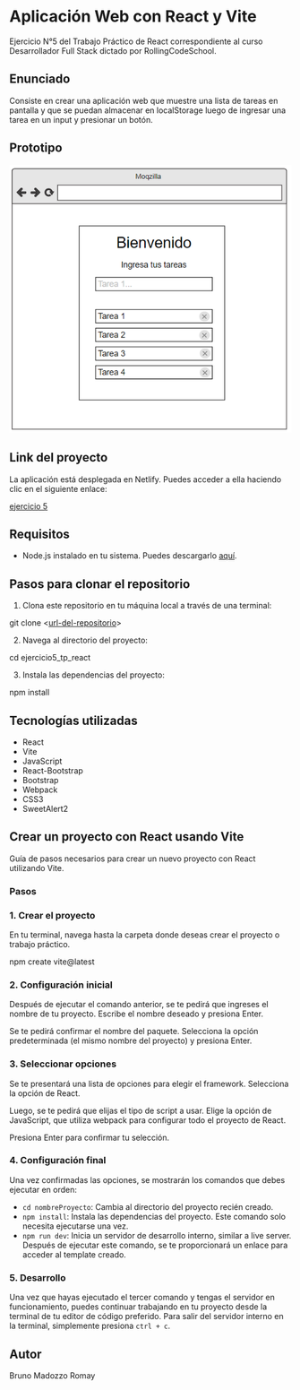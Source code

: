 # Aplicación Web con React y Vite

Ejercicio N°5 del Trabajo Práctico de React correspondiente al curso Desarrollador Full Stack dictado por RollingCodeSchool.

## Enunciado

Consiste en crear una aplicación web que muestre una lista de tareas en pantalla y que se puedan almacenar en localStorage luego de ingresar una tarea en un input y presionar un botón.

## Prototipo 

<img src="./prototipo.png">

## Link del proyecto

La aplicación está desplegada en Netlify. Puedes acceder a ella haciendo clic en el siguiente enlace:

[ejercicio 5](https://ejercicio5-bmr.netlify.app)

## Requisitos

- Node.js instalado en tu sistema. Puedes descargarlo [aquí](https://nodejs.org/).

## Pasos para clonar el repositorio

1. Clona este repositorio en tu máquina local a través de una terminal:

  git clone <[url-del-repositorio](https://github.com/brunomry/ejercicio5_tp_react.git)>

2. Navega al directorio del proyecto:

  cd ejercicio5_tp_react

3. Instala las dependencias del proyecto:

  npm install

## Tecnologías utilizadas

- React
- Vite
- JavaScript
- React-Bootstrap
- Bootstrap
- Webpack
- CSS3
- SweetAlert2

## Crear un proyecto con React usando Vite

Guía de pasos necesarios para crear un nuevo proyecto con React utilizando Vite.

### Pasos

### 1. Crear el proyecto

En tu terminal, navega hasta la carpeta donde deseas crear el proyecto o trabajo práctico.

npm create vite@latest

### 2. Configuración inicial

Después de ejecutar el comando anterior, se te pedirá que ingreses el nombre de tu proyecto. Escribe el nombre deseado y presiona Enter.

Se te pedirá confirmar el nombre del paquete. Selecciona la opción predeterminada (el mismo nombre del proyecto) y presiona Enter.

### 3. Seleccionar opciones

Se te presentará una lista de opciones para elegir el framework. Selecciona la opción de React.

Luego, se te pedirá que elijas el tipo de script a usar. Elige la opción de JavaScript, que utiliza webpack para configurar todo el proyecto de React.

Presiona Enter para confirmar tu selección.

### 4. Configuración final

Una vez confirmadas las opciones, se mostrarán los comandos que debes ejecutar en orden:

- `cd nombreProyecto`: Cambia al directorio del proyecto recién creado.
- `npm install`: Instala las dependencias del proyecto. Este comando solo necesita ejecutarse una vez.
- `npm run dev`: Inicia un servidor de desarrollo interno, similar a live server. Después de ejecutar este comando, se te proporcionará un enlace para acceder al template creado.

### 5. Desarrollo

Una vez que hayas ejecutado el tercer comando y tengas el servidor en funcionamiento, puedes continuar trabajando en tu proyecto desde la terminal de tu editor de código preferido. Para salir del servidor interno en la terminal, simplemente presiona `ctrl + c`.

## Autor

Bruno Madozzo Romay
